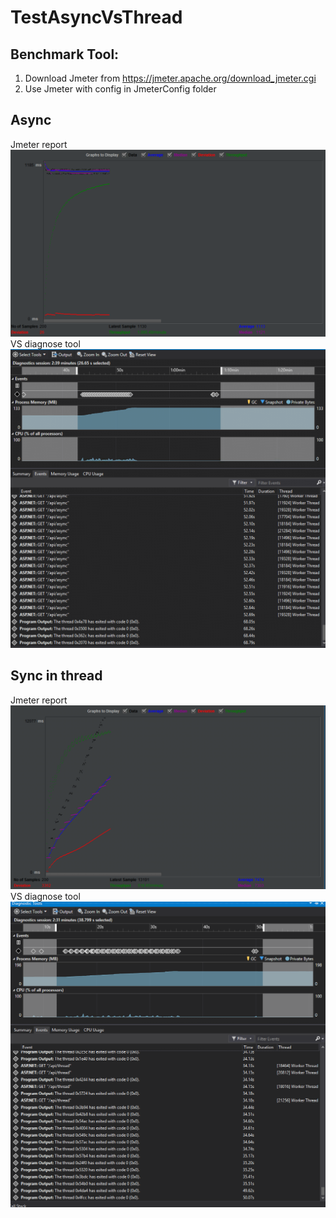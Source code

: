 # TestAsyncVsThread

## Benchmark Tool:
1. Download Jmeter from https://jmeter.apache.org/download_jmeter.cgi
2. Use Jmeter with config in JmeterConfig folder

## Async
Jmeter report
![legacy](https://github.com/kinglywork/TestAsyncVsThread/blob/master/TestResult/async_legacy.png?raw=true)
VS diagnose tool
![diagnose](https://github.com/kinglywork/TestAsyncVsThread/blob/master/TestResult/async_diagnose.png?raw=true)

## Sync in thread
Jmeter report
![legacy](https://github.com/kinglywork/TestAsyncVsThread/blob/master/TestResult/syncInThread_lagcy.png?raw=true)
VS diagnose tool
![diagnose](https://github.com/kinglywork/TestAsyncVsThread/blob/master/TestResult/syncInThread_diagnose.png?raw=true)

